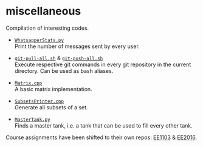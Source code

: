 # miscellaneous

Compilation of interesting codes.
- [`WhatsapperStats.py`](Tools/WhatsapperStats.py)  
  Print the number of messages sent by every user.

- [`git-pull-all.sh`](Tools/git-pull-all.sh) & [`git-push-all.sh`](Tools/git-push-all.sh)  
  Execute respective git commands in every git repository in the current directory. Can be used as bash aliases.

- [`Matrix.cpp`](Tools/Matrix.cpp)  
  A basic matrix implementation.

- [`SubsetsPrinter.cpp`](Problems/SubsetsPrinter.cpp)  
  Generate all subsets of a set.

- [`MasterTank.py`](Problems/MasterTank.py)  
  Finds a master tank, i.e. a tank that can be used to fill every other tank.

Course assignments have been shifted to their own repos: [EE1103](https://github.com/sohamroy19/EE1103) & [EE2016](https://github.com/sohamroy19/EE2016).
